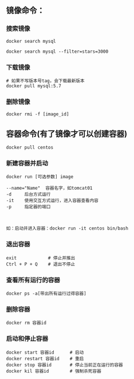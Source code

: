 ## 镜像命令：

### 搜索镜像
```
docker search mysql

docker search mysql --filter=stars=3000
```

### 下载镜像
```
# 如果不写版本号tag，会下载最新版本
docker pull mysql:5.7
```

### 删除镜像
```
docker rmi -f [image_id]
```

## 容器命令(有了镜像才可以创建容器)

```
docker pull centos
```

### 新建容器并启动
```
docker run [可选参数] image

--name="Name"  容器名字，如tomcat01
-d     后台方式运行
-it    使用交互方式运行，进入容器查看内容
-p     指定器的端口



如：启动并进入容器：docker run -it centos bin/bash
```


### 退出容器
```
exit            # 停止并推出
Ctrl + P + Q    # 退出不停止
```

### 查看所有运行的容器
```
docker ps -a[带出所有运行过得容器]
```

### 删除容器
```
docker rm 容器id
```

### 启动和停止容器
```
docker start 容器id      # 启动
docker restart 容器id    # 重启
docker stop 容器id       # 停止当前正在运行的容器
docker kil 容器id        # 强制杀死容器
```



